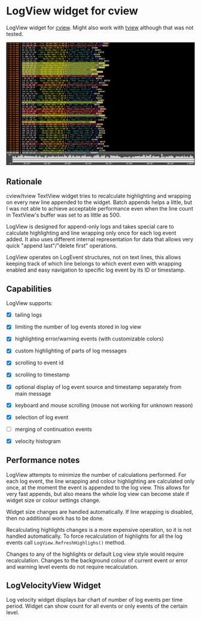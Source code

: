 # LogView widget for cview

LogView widget for [cview](https://gitlab.com/tslocum/cview). Might also work with [tview](https://github.com/rivo/tview) although that was not tested.

![](screen.png)

## Rationale

cview/tview TextView widget tries to recalculate highlighting and wrapping on every new line appended to the widget. Batch appends helps a little, but I was not able to achieve acceptable performance even when the line count in TextView's buffer was set to as little as 500.

LogView is designed for append-only logs and takes special care to calculate highlighting and line wrapping only once for each
log event added. It also uses different internal representation for data that allows very quick "append last"/"delete first" operations.

LogView operates on LogEvent structures, not on text lines, this allows keeping track of which line belongs to which event even with wrapping enabled and easy navigation to specific log event by its ID or timestamp.

## Capabilities

LogView supports:

- [x] tailing logs
- [x] limiting the number of log events stored in log view
- [x] highlighting error/warning events (with customizable colors)
- [x] custom highlighting of parts of log messages
- [x] scrolling to event id
- [x] scrolling to timestamp
- [x] optional display of log event source and timestamp separately from main message
- [x] keyboard and mouse scrolling (mouse not working for unknown reason)
- [x] selection of log event
- [ ] merging of continuation events
- [x] velocity histogram


## Performance notes

LogView attempts to minimize the number of calculations performed. For each log event, the line wrapping and colour
highlighting are calculated only once, at the moment the event is appended to the log view. This allows for very
fast appends, but also means the whole log view can become stale if widget size or colour settings change.

Widget size changes are handled automatically. If line wrapping is disabled, then no additional work has to be done.

Recalculating highlights changes is a more expensive operation, so it is not handled automatically. To force recalculation
of highlights for all the log events call `LogView.RefreshHighlighs()` method.

Changes to any of the highlights or default Log view style would require recalculation. Changes to the background colour of
current event or error and warning level events do not require recalculation.


## LogVelocityView Widget

Log velocity widget displays bar chart of number of log events per time period. Widget can show count for all events or
only events of the certain level.